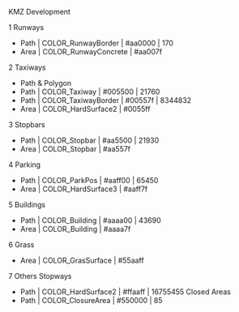 KMZ Development

1 Runways
- Path | COLOR_RunwayBorder | #aa0000 | 170
- Area | COLOR_RunwayConcrete | #aa007f

2 Taxiways
- Path & Polygon
- Path | COLOR_Taxiway | #005500 | 21760
- Path | COLOR_TaxiwayBorder | #00557f | 8344832
- Area | COLOR_HardSurface2 | #0055ff

3 Stopbars
- Path | COLOR_Stopbar | #aa5500 | 21930
- Area | COLOR_Stopbar | #aa557f

4 Parking
- Path | COLOR_ParkPos | #aaff00 | 65450
- Area | COLOR_HardSurface3 | #aaff7f

5 Buildings
- Path | COLOR_Building | #aaaa00 | 43690
- Area | COLOR_Building | #aaaa7f

6 Grass
- Area | COLOR_GrasSurface | #55aaff

7 Others
Stopways
- Path | COLOR_HardSurface2 | #ffaaff | 16755455
Closed Areas
- Path | COLOR_ClosureArea | #550000 | 85